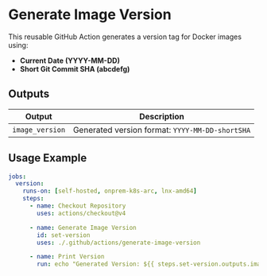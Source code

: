 # Generate Image Version

This reusable GitHub Action generates a version tag for Docker images using:
- **Current Date (YYYY-MM-DD)**
- **Short Git Commit SHA (abcdefg)**

## Outputs

| Output         | Description                                |
|---------------|--------------------------------------------|
| `image_version` | Generated version format: `YYYY-MM-DD-shortSHA` |

## Usage Example

```yaml
jobs:
  version:
    runs-on: [self-hosted, onprem-k8s-arc, lnx-amd64]
    steps:
      - name: Checkout Repository
        uses: actions/checkout@v4

      - name: Generate Image Version
        id: set-version
        uses: ./.github/actions/generate-image-version

      - name: Print Version
        run: echo "Generated Version: ${{ steps.set-version.outputs.image_version }}"
